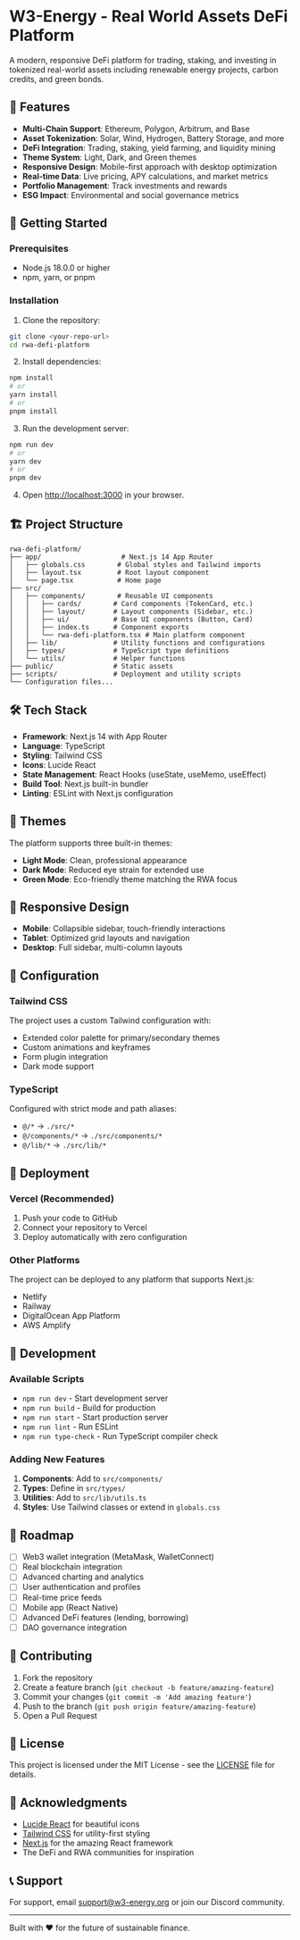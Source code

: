 # W3-Energy - Real World Assets DeFi Platform

A modern, responsive DeFi platform for trading, staking, and investing in
tokenized real-world assets including renewable energy projects, carbon credits,
and green bonds.

## 🌟 Features

- **Multi-Chain Support**: Ethereum, Polygon, Arbitrum, and Base
- **Asset Tokenization**: Solar, Wind, Hydrogen, Battery Storage, and more
- **DeFi Integration**: Trading, staking, yield farming, and liquidity mining
- **Theme System**: Light, Dark, and Green themes
- **Responsive Design**: Mobile-first approach with desktop optimization
- **Real-time Data**: Live pricing, APY calculations, and market metrics
- **Portfolio Management**: Track investments and rewards
- **ESG Impact**: Environmental and social governance metrics

## 🚀 Getting Started

### Prerequisites

- Node.js 18.0.0 or higher
- npm, yarn, or pnpm

### Installation

1. Clone the repository:

```bash
git clone <your-repo-url>
cd rwa-defi-platform
```

2. Install dependencies:

```bash
npm install
# or
yarn install
# or
pnpm install
```

3. Run the development server:

```bash
npm run dev
# or
yarn dev
# or
pnpm dev
```

4. Open [http://localhost:3000](http://localhost:3000) in your browser.

## 🏗️ Project Structure

```
rwa-defi-platform/
├── app/                    # Next.js 14 App Router
│   ├── globals.css        # Global styles and Tailwind imports
│   ├── layout.tsx         # Root layout component
│   └── page.tsx           # Home page
├── src/
│   ├── components/        # Reusable UI components
│   │   ├── cards/        # Card components (TokenCard, etc.)
│   │   ├── layout/       # Layout components (Sidebar, etc.)
│   │   ├── ui/           # Base UI components (Button, Card)
│   │   ├── index.ts      # Component exports
│   │   └── rwa-defi-platform.tsx # Main platform component
│   ├── lib/              # Utility functions and configurations
│   ├── types/            # TypeScript type definitions
│   └── utils/            # Helper functions
├── public/               # Static assets
├── scripts/              # Deployment and utility scripts
└── Configuration files...
```

## 🛠️ Tech Stack

- **Framework**: Next.js 14 with App Router
- **Language**: TypeScript
- **Styling**: Tailwind CSS
- **Icons**: Lucide React
- **State Management**: React Hooks (useState, useMemo, useEffect)
- **Build Tool**: Next.js built-in bundler
- **Linting**: ESLint with Next.js configuration

## 🎨 Themes

The platform supports three built-in themes:

- **Light Mode**: Clean, professional appearance
- **Dark Mode**: Reduced eye strain for extended use
- **Green Mode**: Eco-friendly theme matching the RWA focus

## 📱 Responsive Design

- **Mobile**: Collapsible sidebar, touch-friendly interactions
- **Tablet**: Optimized grid layouts and navigation
- **Desktop**: Full sidebar, multi-column layouts

## 🔧 Configuration

### Tailwind CSS

The project uses a custom Tailwind configuration with:

- Extended color palette for primary/secondary themes
- Custom animations and keyframes
- Form plugin integration
- Dark mode support

### TypeScript

Configured with strict mode and path aliases:

- `@/*` → `./src/*`
- `@/components/*` → `./src/components/*`
- `@/lib/*` → `./src/lib/*`

## 🚀 Deployment

### Vercel (Recommended)

1. Push your code to GitHub
2. Connect your repository to Vercel
3. Deploy automatically with zero configuration

### Other Platforms

The project can be deployed to any platform that supports Next.js:

- Netlify
- Railway
- DigitalOcean App Platform
- AWS Amplify

## 🧪 Development

### Available Scripts

- `npm run dev` - Start development server
- `npm run build` - Build for production
- `npm run start` - Start production server
- `npm run lint` - Run ESLint
- `npm run type-check` - Run TypeScript compiler check

### Adding New Features

1. **Components**: Add to `src/components/`
2. **Types**: Define in `src/types/`
3. **Utilities**: Add to `src/lib/utils.ts`
4. **Styles**: Use Tailwind classes or extend in `globals.css`

## 🎯 Roadmap

- [ ] Web3 wallet integration (MetaMask, WalletConnect)
- [ ] Real blockchain integration
- [ ] Advanced charting and analytics
- [ ] User authentication and profiles
- [ ] Real-time price feeds
- [ ] Mobile app (React Native)
- [ ] Advanced DeFi features (lending, borrowing)
- [ ] DAO governance integration

## 🤝 Contributing

1. Fork the repository
2. Create a feature branch (`git checkout -b feature/amazing-feature`)
3. Commit your changes (`git commit -m 'Add amazing feature'`)
4. Push to the branch (`git push origin feature/amazing-feature`)
5. Open a Pull Request

## 📄 License

This project is licensed under the MIT License - see the [LICENSE](LICENSE) file
for details.

## 🙏 Acknowledgments

- [Lucide React](https://lucide.dev/) for beautiful icons
- [Tailwind CSS](https://tailwindcss.com/) for utility-first styling
- [Next.js](https://nextjs.org/) for the amazing React framework
- The DeFi and RWA communities for inspiration

## 📞 Support

For support, email support@w3-energy.org or join our Discord community.

---

Built with ❤️ for the future of sustainable finance.
